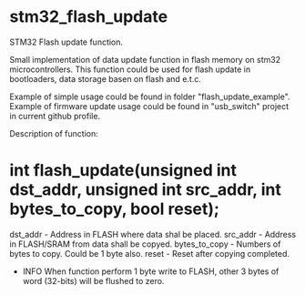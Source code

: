 # stm32_flash_update
STM32 Flash update function.

Small implementation of data update function in flash memory on stm32 microcontrollers.
This function could be used for flash update in bootloaders, data storage basen on flash and e.t.c.

Example of simple usage could be found in folder "flash_update_example".
Example of firmware update usage could be found in "usb_switch" project in current github profile.

Description of function:

# int flash_update(unsigned int dst_addr, unsigned int src_addr, int bytes_to_copy, bool reset);

dst_addr 		- Address in FLASH where data shal be placed.
src_addr 		- Address in FLASH/SRAM from data shall be copyed.
bytes_to_copy 	- Numbers of bytes to copy. Could be 1 byte also. 
reset 			- Reset after copying completed.

* INFO 
When function perform 1 byte write to FLASH, other 3 bytes of word (32-bits) will be flushed to zero.


